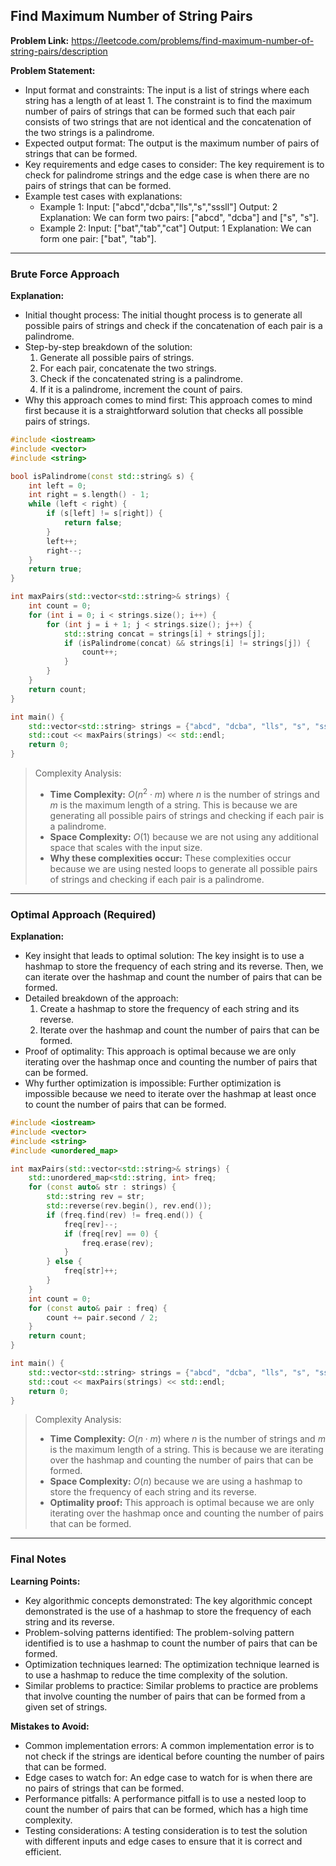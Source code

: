 ## Find Maximum Number of String Pairs
**Problem Link:** https://leetcode.com/problems/find-maximum-number-of-string-pairs/description

**Problem Statement:**
- Input format and constraints: The input is a list of strings where each string has a length of at least 1. The constraint is to find the maximum number of pairs of strings that can be formed such that each pair consists of two strings that are not identical and the concatenation of the two strings is a palindrome.
- Expected output format: The output is the maximum number of pairs of strings that can be formed.
- Key requirements and edge cases to consider: The key requirement is to check for palindrome strings and the edge case is when there are no pairs of strings that can be formed.
- Example test cases with explanations:
  - Example 1: Input: ["abcd","dcba","lls","s","sssll"] Output: 2 Explanation: We can form two pairs: ["abcd", "dcba"] and ["s", "s"].
  - Example 2: Input: ["bat","tab","cat"] Output: 1 Explanation: We can form one pair: ["bat", "tab"].

---

### Brute Force Approach

**Explanation:**
- Initial thought process: The initial thought process is to generate all possible pairs of strings and check if the concatenation of each pair is a palindrome.
- Step-by-step breakdown of the solution:
  1. Generate all possible pairs of strings.
  2. For each pair, concatenate the two strings.
  3. Check if the concatenated string is a palindrome.
  4. If it is a palindrome, increment the count of pairs.
- Why this approach comes to mind first: This approach comes to mind first because it is a straightforward solution that checks all possible pairs of strings.

```cpp
#include <iostream>
#include <vector>
#include <string>

bool isPalindrome(const std::string& s) {
    int left = 0;
    int right = s.length() - 1;
    while (left < right) {
        if (s[left] != s[right]) {
            return false;
        }
        left++;
        right--;
    }
    return true;
}

int maxPairs(std::vector<std::string>& strings) {
    int count = 0;
    for (int i = 0; i < strings.size(); i++) {
        for (int j = i + 1; j < strings.size(); j++) {
            std::string concat = strings[i] + strings[j];
            if (isPalindrome(concat) && strings[i] != strings[j]) {
                count++;
            }
        }
    }
    return count;
}

int main() {
    std::vector<std::string> strings = {"abcd", "dcba", "lls", "s", "sssll"};
    std::cout << maxPairs(strings) << std::endl;
    return 0;
}
```

> Complexity Analysis:
> - **Time Complexity:** $O(n^2 \cdot m)$ where $n$ is the number of strings and $m$ is the maximum length of a string. This is because we are generating all possible pairs of strings and checking if each pair is a palindrome.
> - **Space Complexity:** $O(1)$ because we are not using any additional space that scales with the input size.
> - **Why these complexities occur:** These complexities occur because we are using nested loops to generate all possible pairs of strings and checking if each pair is a palindrome.

---

### Optimal Approach (Required)

**Explanation:**
- Key insight that leads to optimal solution: The key insight is to use a hashmap to store the frequency of each string and its reverse. Then, we can iterate over the hashmap and count the number of pairs that can be formed.
- Detailed breakdown of the approach:
  1. Create a hashmap to store the frequency of each string and its reverse.
  2. Iterate over the hashmap and count the number of pairs that can be formed.
- Proof of optimality: This approach is optimal because we are only iterating over the hashmap once and counting the number of pairs that can be formed.
- Why further optimization is impossible: Further optimization is impossible because we need to iterate over the hashmap at least once to count the number of pairs that can be formed.

```cpp
#include <iostream>
#include <vector>
#include <string>
#include <unordered_map>

int maxPairs(std::vector<std::string>& strings) {
    std::unordered_map<std::string, int> freq;
    for (const auto& str : strings) {
        std::string rev = str;
        std::reverse(rev.begin(), rev.end());
        if (freq.find(rev) != freq.end()) {
            freq[rev]--;
            if (freq[rev] == 0) {
                freq.erase(rev);
            }
        } else {
            freq[str]++;
        }
    }
    int count = 0;
    for (const auto& pair : freq) {
        count += pair.second / 2;
    }
    return count;
}

int main() {
    std::vector<std::string> strings = {"abcd", "dcba", "lls", "s", "sssll"};
    std::cout << maxPairs(strings) << std::endl;
    return 0;
}
```

> Complexity Analysis:
> - **Time Complexity:** $O(n \cdot m)$ where $n$ is the number of strings and $m$ is the maximum length of a string. This is because we are iterating over the hashmap and counting the number of pairs that can be formed.
> - **Space Complexity:** $O(n)$ because we are using a hashmap to store the frequency of each string and its reverse.
> - **Optimality proof:** This approach is optimal because we are only iterating over the hashmap once and counting the number of pairs that can be formed.

---

### Final Notes

**Learning Points:**
- Key algorithmic concepts demonstrated: The key algorithmic concept demonstrated is the use of a hashmap to store the frequency of each string and its reverse.
- Problem-solving patterns identified: The problem-solving pattern identified is to use a hashmap to count the number of pairs that can be formed.
- Optimization techniques learned: The optimization technique learned is to use a hashmap to reduce the time complexity of the solution.
- Similar problems to practice: Similar problems to practice are problems that involve counting the number of pairs that can be formed from a given set of strings.

**Mistakes to Avoid:**
- Common implementation errors: A common implementation error is to not check if the strings are identical before counting the number of pairs that can be formed.
- Edge cases to watch for: An edge case to watch for is when there are no pairs of strings that can be formed.
- Performance pitfalls: A performance pitfall is to use a nested loop to count the number of pairs that can be formed, which has a high time complexity.
- Testing considerations: A testing consideration is to test the solution with different inputs and edge cases to ensure that it is correct and efficient.
